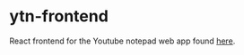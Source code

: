 # ytn-frontend
React frontend for the Youtube notepad web app found [here](https://github.com/rauaap/ytn-backend).
